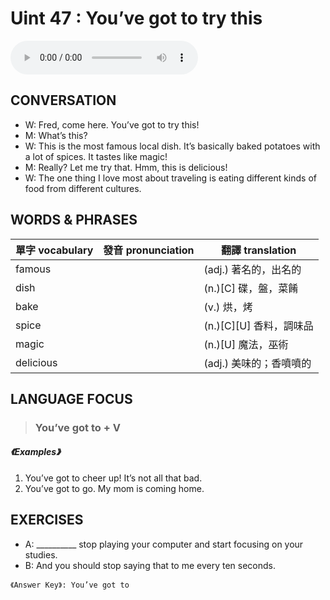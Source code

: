 # Uint 47 : You’ve got to try this

<audio controls>
  <source src="https://channelplus.ner.gov.tw/api/audio/5ad2e606f95e3500064f42f3">
</audio>

## CONVERSATION
* W: Fred, come here. You’ve got to try this! 
* M: What’s this? 
* W: This is the most famous local dish. It’s basically baked potatoes with a lot of spices. It tastes like magic! 
* M: Really? Let me try that. Hmm, this is delicious! 
* W: The one thing I love most about traveling is eating different kinds of food from different cultures.

## WORDS & PHRASES
單字 vocabulary|發音 pronunciation|翻譯 translation
---|---|---
famous||(adj.) 著名的，出名的
dish||(n.)[C] 碟，盤，菜餚
bake||(v.) 烘，烤
spice||(n.)[C][U] 香料，調味品
magic||(n.)[U] 魔法，巫術
delicious||(adj.) 美味的；香噴噴的

## LANGUAGE FOCUS 
> <h3>You’ve got to + V</h3>

##### 《Examples》
1. You’ve got to cheer up! It’s not all that bad.
2. You’ve got to go. My mom is coming home.

## EXERCISES 
* A: __________ stop playing your computer and start focusing on your studies.
* B: And you should stop saying that to me every ten seconds.

`《Answer Key》: You’ve got to`